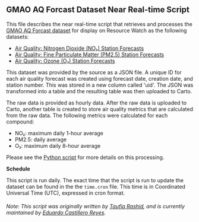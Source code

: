## GMAO AQ Forcast Dataset Near Real-time Script
This file describes the near real-time script that retrieves and processes the [GMAO AQ Forcast dataset]() for display on Resource Watch as the following datasets:

* [Air Quality: Nitrogen Dioxide (NO₂) Station Forecasts](https://resourcewatch.org/data/explore/)
* [Air Quality: Fine Particulate Matter (PM2.5) Station Forecasts](https://resourcewatch.org/data/explore/)
* [Air Quality: Ozone (O₃) Station Forecasts](https://resourcewatch.org/data/explore/)

This dataset was provided by the source as a JSON file. A unique ID for each air quality forecast was created using forecast date, creation date, and station number. This was stored in a new column called 'uid'. The JSON was transformed into a table and the resulting table was then uploaded to Carto. 

The raw data is provided as hourly data. After the raw data is uploaded to Carto, another table is created to store air quality metrics that are calculated from the raw data. The following metrics were calculated for each compound:
* NO₂: maximum daily 1-hour average
* PM2.5: daily average
* O₃: maximum daily 8-hour average

Please see the [Python script](https://github.com/resource-watch/nrt-scripts/blob/master/cit_004_city_aq/contents/src/__init__.py) for more details on this processing.

**Schedule**

This script is run daily. The exact time that the script is run to update the dataset can be found in the the `time.cron` file. This time is in Coordinated Universal Time (UTC), expressed in cron format.

###### Note: This script was originally written by [Taufiq Rashid](https://www.wri.org/profile/taufiq-rashid), and is currently maintained by [Eduardo Castillero Reyes](https://wrimexico.org/profile/eduardo-castillero-reyes).
